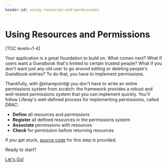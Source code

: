 ```yaml
---
header-id: using-resources-and-permissions
---
```


# Using Resources and Permissions

[TOC levels=1-4]

Your application is a great foundation to build on. What comes next? What if
users want a Guestbook that's limited to certain trusted people? What if you
don't want just any old user to go around editing or deleting people's Guestbook
entries? To do that, you have to implement permissions. 

Thankfully, with @sharepoint@ you don't have to write an entire permissions system 
from scratch: the framework provides a robust and well-tested permissions system 
that you can implement quickly. You'll follow Liferay's well-defined process for 
implementing permissions, called *DRAC*: 

- **Define** all resources and permissions
- **Register** all defined resources in the permissions system
- **Associate** permissions with resources
- **Check** for permission before returning resources

If you get stuck, [source code](https://github.com/liferay/liferay-docs/tree/master/en/developer/tutorials/code/guestbook/07-permissions/com-liferay-docs-guestbook) 
for this step is provided. 

Ready to start? 

<a class="go-link btn btn-primary" href="/docs/7-2/tutorials/-/knowledge_base/t/defining-permissions">Let's Go!<span class="icon-circle-arrow-right"></span></a>

